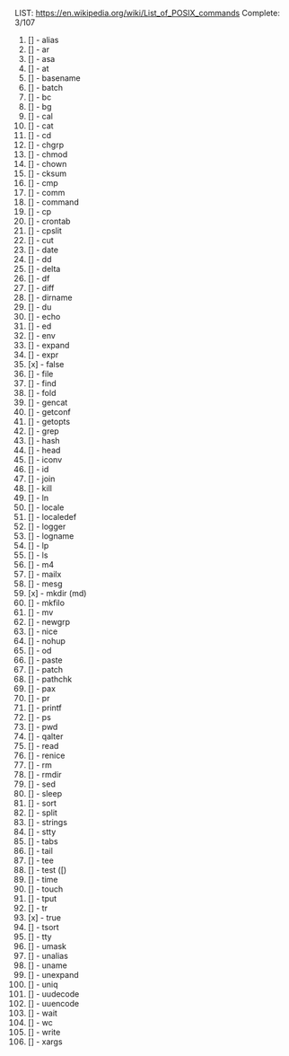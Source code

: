 LIST: https://en.wikipedia.org/wiki/List_of_POSIX_commands
Complete: 3/107

1. [] - alias
2. [] - ar
3. [] - asa
4. [] - at
5. [] - basename
6. [] - batch
7. [] - bc
8. [] - bg
9. [] - cal
10. [] - cat
11. [] - cd
12. [] - chgrp
13. [] - chmod
14. [] - chown
15. [] - cksum
16. [] - cmp
17. [] - comm
18. [] - command
20. [] - cp
21. [] - crontab
22. [] - cpslit
23. [] - cut
24. [] - date
25. [] - dd
26. [] - delta
27. [] - df
28. [] - diff
29. [] - dirname
30. [] - du
31. [] - echo
32. [] - ed
33. [] - env
34. [] - expand
35. [] - expr
36. [x] - false
37. [] - file
38. [] - find
39. [] - fold
40. [] - gencat
41. [] - getconf
42. [] - getopts
43. [] - grep
44. [] - hash
45. [] - head
46. [] - iconv
47. [] - id
48. [] - join
49. [] - kill
50. [] - ln
51. [] - locale
52. [] - localedef
53. [] - logger
54. [] - logname
55. [] - lp
56. [] - ls
57. [] - m4
58. [] - mailx
59. [] - mesg
60. [x] - mkdir (md)
61. [] - mkfilo
62. [] - mv
63. [] - newgrp
64. [] - nice
65. [] - nohup
66. [] - od
67. [] - paste
68. [] - patch
69. [] - pathchk
70. [] - pax
71. [] - pr
72. [] - printf
73. [] - ps
74. [] - pwd
75. [] - qalter
76. [] - read
77. [] - renice
78. [] - rm
79. [] - rmdir
80. [] - sed
81. [] - sleep
82. [] - sort
83. [] - split
84. [] - strings
85. [] - stty
86. [] - tabs
87. [] - tail
88. [] - tee
89. [] - test ([)
90. [] - time
91. [] - touch
92. [] - tput
93. [] - tr
94. [x] - true
95. [] - tsort
96. [] - tty
97. [] - umask
98. [] - unalias
99. [] - uname
100. [] - unexpand
101. [] - uniq
102. [] - uudecode
103. [] - uuencode
104. [] - wait
105. [] - wc
106. [] - write
107. [] - xargs